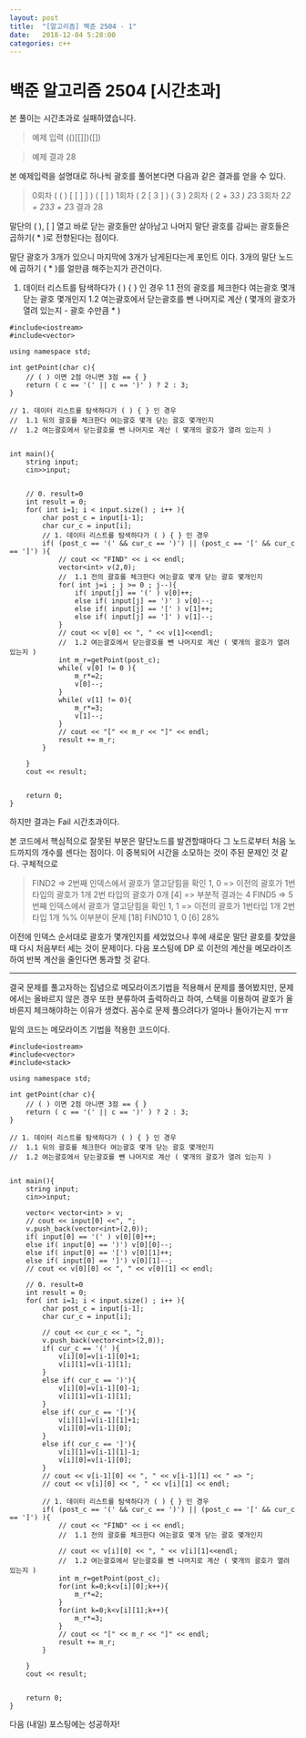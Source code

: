 ```yaml
---
layout: post
title:  "[알고리즘] 백준 2504 - 1"
date:   2018-12-04 5:28:00
categories: c++
---
```

# 백준 알고리즘 2504 [시간초과]
본 풀이는 시간초과로 실패하였습니다.

> 예제 입력
> (()[[]])([])

> 예제 결과
> 28

본 예제입력을 설명대로 하나씩 괄호를 풀어본다면 다음과 같은 결과를 얻을 수 있다.

> 0회차 ( ( ) [ [ ] ] ) ( [ ] )
> 1회차 ( 2 [ 3 ] ) ( 3 )
> 2회차 ( 2 + 3*3  )  2*3
> 3회차 2*2 + 2*3*3 + 2*3
> 결과 28

말단의 ( ), [ ] 열고 바로 닫는 괄호들만 살아남고 나머지 말단 괄호를 감싸는 괄호들은
곱하기( * )로 전향된다는 점이다.

말단 괄호가 3개가 있으니 마지막에 3개가 남게된다는게 포인트 이다.
3개의 말단 노드에 곱하기 ( * )를 얼만큼 해주는지가 관건이다.

1. 데이터 리스트를 탐색하다가 ( ) { } 인 경우
1.1 전의 괄호를 체크한다 여는괄호 몇개 닫는 괄호 몇개인지
1.2 여는괄호에서 닫는괄호를 뺀 나머지로 계산 ( 몇개의 괄호가 열려 있는지 - 괄호 수만큼 * )

```
#include<iostream>
#include<vector>

using namespace std;

int getPoint(char c){
    // ( ) 이면 2점 아니면 3점 == { }
    return ( c == '(' || c == ')' ) ? 2 : 3; 
}

// 1. 데이터 리스트를 탐색하다가 ( ) { } 인 경우
//  1.1 뒤의 괄호를 체크한다 여는괄호 몇개 닫는 괄호 몇개인지
//  1.2 여는괄호에서 닫는괄호를 뺀 나머지로 계산 ( 몇개의 괄호가 열려 있는지 )


int main(){
    string input;
    cin>>input;

    
    // 0. result=0
    int result = 0;
    for( int i=1; i < input.size() ; i++ ){
        char post_c = input[i-1];
        char cur_c = input[i];
        // 1. 데이터 리스트를 탐색하다가 ( ) { } 인 경우
        if( (post_c == '(' && cur_c == ')') || (post_c == '[' && cur_c == ']') ){
            // cout << "FIND" << i << endl;
            vector<int> v(2,0);
            //  1.1 전의 괄호를 체크한다 여는괄호 몇개 닫는 괄호 몇개인지
            for( int j=i ; j >= 0 ; j--){
                if( input[j] == '(' ) v[0]++;
                else if( input[j] == ')' ) v[0]--;
                else if( input[j] == '[' ) v[1]++;
                else if( input[j] == ']' ) v[1]--;
            }
            // cout << v[0] << ", " << v[1]<<endl;
            //  1.2 여는괄호에서 닫는괄호를 뺀 나머지로 계산 ( 몇개의 괄호가 열려 있는지 )
            int m_r=getPoint(post_c);
            while( v[0] != 0 ){
                m_r*=2;
                v[0]--;
            }
            while( v[1] != 0){
                m_r*=3;
                v[1]--;
            }
            // cout << "[" << m_r << "]" << endl;
            result += m_r;
        }
        
    }
    cout << result;
    
    
    return 0;
}
```

하지만 결과는 Fail 시간초과이다. 

본 코드에서 핵심적으로 잘못된 부분은 말단노드를 발견할때마다 그 노드로부터 처음 노드까지의 개수를 센다는 점이다.
이 중복되어 시간을 소모하는 것이 주된 문제인 것 같다.
구체적으로

>FIND2 => 2번째 인덱스에서 괄호가 열고닫힘을 확인
>1, 0 => 이전의 괄호가 1번타입의 괄호가 1개 2번 타입의 괄호가 0개
>[4] => 부분적 결과는 4
>FIND5 => 5번째 인덱스에서 괄호가 열고닫힘을 확인
>1, 1 => 이전의 괄호가 1번타입 1개 2번 타입 1개 %% 이부분이 문제
>[18]
>FIND10
>1, 0
>[6]
28%

이전에 인덱스 순서대로 괄호가 몇개인지를 세었었으나
후에 새로운 말단 괄호를 찾았을때 다시 처음부터 세는 것이 문제이다. 
다음 포스팅에 DP 로 이전의 계산을 메모라이즈하여 반복 계산을 줄인다면 통과할 것 같다.

* * *

결국 문제를 풀고자하는 집념으로 메모라이즈기법을 적용해서 문제를 풀어봤지만,
문제에서는 올바르지 않은 경우 또한 분류하여 출력하라고 하여,
스택을 이용하여 괄호가 올바른지 체크해야하는 이유가 생겼다.
꼼수로 문제 풀으려다가 얼마나 돌아가는지 ㅠㅠ

밑의 코드는 메모라이즈 기법을 적용한 코드이다.

```
#include<iostream>
#include<vector>
#include<stack>

using namespace std;

int getPoint(char c){
    // ( ) 이면 2점 아니면 3점 == { }
    return ( c == '(' || c == ')' ) ? 2 : 3; 
}

// 1. 데이터 리스트를 탐색하다가 ( ) { } 인 경우
//  1.1 뒤의 괄호를 체크한다 여는괄호 몇개 닫는 괄호 몇개인지
//  1.2 여는괄호에서 닫는괄호를 뺀 나머지로 계산 ( 몇개의 괄호가 열려 있는지 )


int main(){
    string input;
    cin>>input;

    vector< vector<int> > v;
    // cout << input[0] <<", ";
    v.push_back(vector<int>(2,0));
    if( input[0] == '(' ) v[0][0]++;
    else if( input[0] == ')') v[0][0]--;
    else if( input[0] == '[') v[0][1]++;
    else if( input[0] == ']') v[0][1]--;
    // cout << v[0][0] << ", " << v[0][1] << endl;

    // 0. result=0
    int result = 0;
    for( int i=1; i < input.size() ; i++ ){
        char post_c = input[i-1];
        char cur_c = input[i];

        // cout << cur_c << ", ";
        v.push_back(vector<int>(2,0));
        if( cur_c == '(' ){
            v[i][0]=v[i-1][0]+1;
            v[i][1]=v[i-1][1];
        } 
        else if( cur_c == ')'){
            v[i][0]=v[i-1][0]-1;
            v[i][1]=v[i-1][1];
        } 
        else if( cur_c == '['){
            v[i][1]=v[i-1][1]+1;
            v[i][0]=v[i-1][0];
        } 
        else if( cur_c == ']'){
            v[i][1]=v[i-1][1]-1;
            v[i][0]=v[i-1][0];
        } 
        // cout << v[i-1][0] << ", " << v[i-1][1] << " => ";
        // cout << v[i][0] << ", " << v[i][1] << endl;

        // 1. 데이터 리스트를 탐색하다가 ( ) { } 인 경우
        if( (post_c == '(' && cur_c == ')') || (post_c == '[' && cur_c == ']') ){
            // cout << "FIND" << i << endl;
            //  1.1 전의 괄호를 체크한다 여는괄호 몇개 닫는 괄호 몇개인지
            
            // cout << v[i][0] << ", " << v[i][1]<<endl;
            //  1.2 여는괄호에서 닫는괄호를 뺀 나머지로 계산 ( 몇개의 괄호가 열려 있는지 )
            int m_r=getPoint(post_c);
            for(int k=0;k<v[i][0];k++){
                m_r*=2;
            }
            for(int k=0;k<v[i][1];k++){
                m_r*=3;
            }
            // cout << "[" << m_r << "]" << endl;
            result += m_r;
        }
        
    }
    cout << result;
    
    
    return 0;
}
```

다음 (내일) 포스팅에는 성공하자!